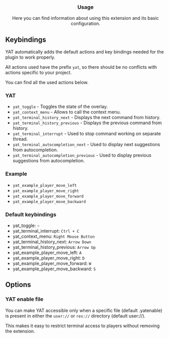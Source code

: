 <div align="center">
	<h3>Usage</h1>
	<p>Here you can find information about using this extension and its basic configuration.</p>
</div>

## Keybindings

YAT automatically adds the default actions and key bindings needed for the plugin to work properly.

All actions used have the prefix `yat`, so there should be no conflicts with actions specific to your project.

You can find all the used actions below.

### YAT

-   `yat_toggle` - Toggles the state of the overlay.
-   `yat_context_menu` - Allows to call the context menu.
-   `yat_terminal_history_next` - Displays the next command from history.
-   `yat_terminal_history_previous` - Displays the previous command from history.
-   `yat_terminal_interrupt` - Used to stop command working on separate thread.
-   `yat_terminal_autocompletion_next` - Used to display next suggestions from autocompletion.
-   `yat_terminal_autocompletion_previous` - Used to display previous suggestions from autocompletion.

### Example

-   `yat_example_player_move_left`
-   `yat_example_player_move_right`
-   `yat_example_player_move_forward`
-   `yat_example_player_move_backward`

### Default keybindings

-   yat_toggle: `~`
-   yat_terminal_interrupt: `Ctrl + C`
-   yat_context_menu: `Right Mouse Button`
-   yat_terminal_history_next: `Arrow Down`
-   yat_terminal_history_previous: `Arrow Up`
-   yat_example_player_move_left: `A`
-   yat_example_player_move_right: `D`
-   yat_example_player_move_forward: `W`
-   yat_example_player_move_backward: `S`

## Options

### YAT enable file

You can make YAT accessible only when a specific file (default .yatenable)
is present in either the `user://` or `res://` directory (default user://).

This makes it easy to restrict terminal access to players without removing the extension.
